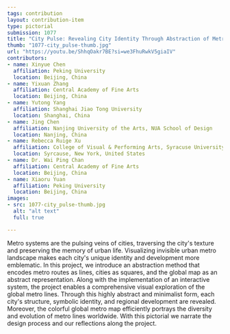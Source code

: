 ```yaml
---
tags: contribution
layout: contribution-item
type: pictorial
submission: 1077
title: "City Pulse: Revealing City Identity Through Abstraction of Metro Lines"
thumb: "1077-city_pulse-thumb.jpg"
url: "https://youtu.be/ShhqOakr7BE?si=we3FhuRwkV5giaIV"
contributors: 
- name: Xinyue Chen
  affiliation: Peking University
  location: Beijing, China
- name: Yixuan Zhang
  affiliation: Central Academy of Fine Arts
  location: Beijing, China
- name: Yutong Yang
  affiliation: Shanghai Jiao Tong University
  location: Shanghai, China 
- name: Jing Chen
  affiliation: Nanjing University of the Arts, NUA School of Design
  location: Nanjing, China
- name: Rebecca Ruige Xu
  affiliation: College of Visual & Performing Arts, Syracuse University
  location: Syrcause, New York, United States
- name: Dr. Wai Ping Chan
  affiliation: Central Academy of Fine Arts
  location: Beijing, China
- name: Xiaoru Yuan
  affiliation: Peking University
  location: Beijing, China
images:
- src: 1077-city_pulse-thumb.jpg
  alt: "alt text"
  full: true

---
```


Metro systems are the pulsing veins of cities, traversing the city's
texture and preserving the memory of urban life. Visualizing invisible
urban metro landscape makes each city's unique identity and development
more emblematic. In this project, we introduce an abstraction method
that encodes metro routes as lines, cities as squares, and the global
map as an abstract representation. Along with the implementation of an
interactive system, the project enables a comprehensive visual
exploration of the global metro lines. Through this highly abstract and
minimalist form, each city's structure, symbolic identity, and regional
development are revealed. Moreover, the colorful global metro map
efficiently portrays the diversity and evolution of metro lines
worldwide. With this pictorial we narrate the design process and our
reflections along the project.
